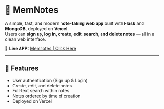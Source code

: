 # 📝 MemNotes

A simple, fast, and modern **note-taking web app** built with **Flask** and **MongoDB**, deployed on **Vercel**.  
Users can **sign up, log in, create, edit, search, and delete notes** — all in a clean web interface.  

🔗 **Live APP:** [Memnotes | Click Here](https://memnotes-seven.vercel.app/)  

---

## 🚀 Features
-  User authentication (Sign up & Login)  
-  Create, edit, and delete notes  
-  Full-text search within notes  
-  Notes ordered by time of creation  
-  Deployed on Vercel  

